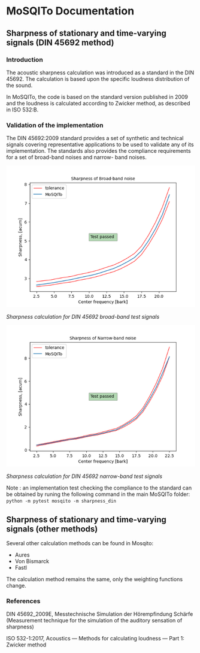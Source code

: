 # MoSQITo Documentation
## Sharpness of stationary and time-varying signals (DIN 45692 method)

### Introduction

The acoustic sharpness calculation was introduced as a standard in the DIN 45692. The calculation is based upon the specific loudness distribution of the sound.

In MoSQITo, the code is based on the standard version published in 2009 and the loudness is calculated according to Zwicker method, as described in ISO 532:B.

### Validation of the implementation

The DIN 45692:2009 standard provides a set of synthetic and technical signals covering representative applications to be used to validate any of its implementation. The standards also provides the compliance requirements for a set of broad-band noises and narrow- band noises.

![](../mosqito/validations/sharpness/output/validation_sharpness_Broad-band_noise.png)

*Sharpness calculation for DIN 45692 broad-band test signals*

![](../mosqito/validations/sharpness/output/validation_sharpness_Narrow-band_noise.png)

*Sharpness calculation for DIN 45692 narrow-band test signals*


Note : an  implementation test checking the compliance to the standard can be obtained by runing the following command in the main MoSQITo folder: 
```python -m pytest mosqito -m sharpness_din``` 


## Sharpness of stationary and time-varying signals (other methods)

Several other calculation methods can be found in Mosqito:
* Aures
* Von Bismarck
* Fastl

The calculation method remains the same, only the weighting functions change.


### References

DIN 45692_2009E, Messtechnische Simulation der Hörempfindung Schärfe (Measurement technique for the simulation of the auditory sensation of sharpness)

ISO 532-1:2017, Acoustics — Methods for calculating
loudness — Part 1: Zwicker method


